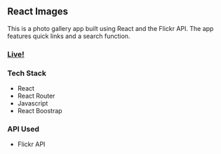 ## React Images

This is a photo gallery app built using React and the Flickr API. The app features quick links and a search function. 

### [Live!](https://phankanp.github.io/react-images/)

### Tech Stack

- React
- React Router
- Javascript
- React Boostrap

### API Used

- Flickr API
